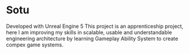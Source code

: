 # Sotu

Developed with Unreal Engine 5
This project is an apprenticeship project, here I am improving my skills in scalable, usable and understandable engineering architecture by learning Gameplay Ability System to create compex game systems.
